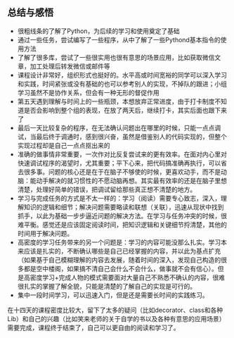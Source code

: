 ﻿
## 总结与感悟

-   很粗线条的了解了Python，为后续的学习和使用奠定了基础
-   通过一些任务，尝试编写了一些程序，从中了解了一些Pythond基本指令的使用方法
-   了解了很多库，尝试了一些很实用也很有意思的场景应用，比如获取微信文章，加工处理后转发微信或邮件等
-   课程设计非常好，组织形式也挺好的。水平高或时间宽裕的同学可以深入学习和实践，时间紧张或没有基础的也可以参考别人的实现，不掉队的跟进；小组学习虽然不是协作关系，但会有一种无形的督促作用
-   第五天遇到理解与时间上的一些瓶颈，本想放弃正常进度，由于打卡制度不知道是否会影响到整个组的表现，在放了两天后，继续打卡，其实后面也跟下来了
-   最后一天比较复杂的程序，在无法确认问题出在哪里的时候，只能一点点调试，当最后终于调通时，感到很兴奋，虽然是借鉴别人的代码实现的，但整个实现过程却是自己一点点抠出来的
-   准确的做事情非常重要，一次作对比反复尝试来的更有效率。在面对内心里对快速调试程序的渴望时，尤其重要；平下心来，把代码搞准确再执行，可以省去很多事。问题的核心还是在于在脑子不够使的时候，更喜欢动手，而不是动脑：能动手解决的就习惯性的不愿动脑再想。其实最有效率的还是在脑子里想清楚，处理好简单的错误，把调试留给那些真正想不清楚的地方。
-   学习与完成任务的方式是不太一样的：学习（阅读）需要专心致志，深入，理解知识的逻辑和细节；解决问题需要略读和联想（关联），迅速从现状中找到抓手，以此为基础一步步逼近问题的解决方法。在学习与任务冲突的时候，很难平衡。感觉还是应该固定阅读时间，把知识逻辑和关键细节捋清楚，其他的时间用于解决问题。
-   高密度的学习任务带来的另一个问题是：学习的内容可能没那么扎实。学习本来应该是扎实的，不断确认哪些是自己已经掌握的内容，并以此为基点扩充（如果基于自己模糊理解的内容去发展，随着时间的深入，发现自己构造的很多都是空中楼阁，如果搞不清自己会什么不会什么，做事就不会有信心）。但是高密度学习+完成人物的模式需要面对大量自己不熟悉不确认的内容，很难很扎实的掌握了解全貌，只能是清楚的了解自己的实现是可行的。
-   集中一段时间学习，可以迅速入门，但是还是需要长时间的实践练习。

在十四天的课程密度比较大，留下了太多的疑问（比如decorator、class和各种Lib）和自己的兴趣（比如笑来老师的关于自学的书以及各种有意思的应用场景）需要完成，课程终于结束了，自己可以更自由的阅读和学习了。

